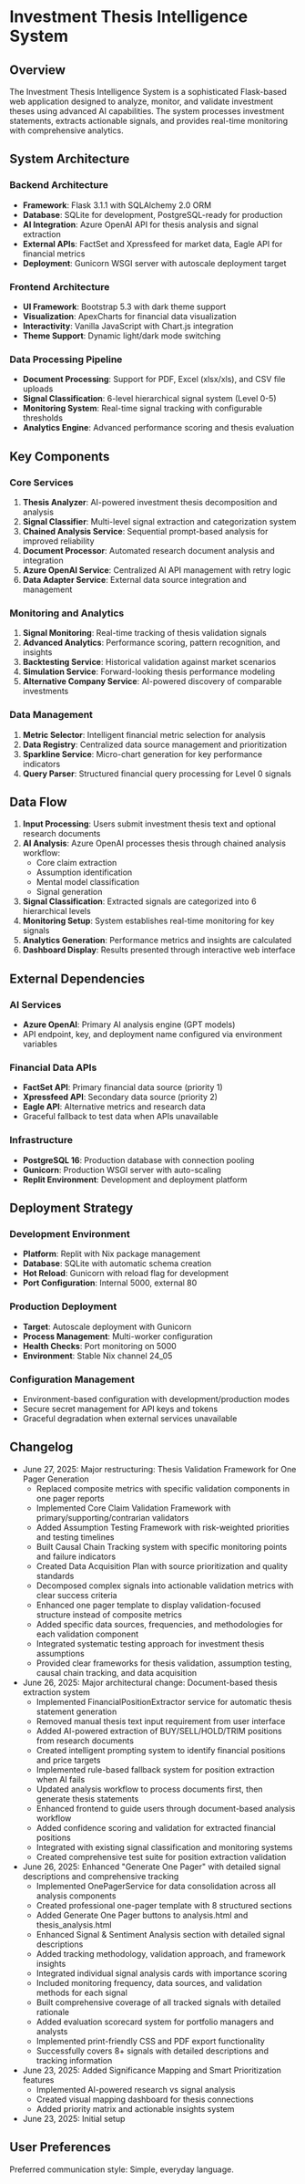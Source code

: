 # Investment Thesis Intelligence System

## Overview

The Investment Thesis Intelligence System is a sophisticated Flask-based web application designed to analyze, monitor, and validate investment theses using advanced AI capabilities. The system processes investment statements, extracts actionable signals, and provides real-time monitoring with comprehensive analytics.

## System Architecture

### Backend Architecture
- **Framework**: Flask 3.1.1 with SQLAlchemy 2.0 ORM
- **Database**: SQLite for development, PostgreSQL-ready for production
- **AI Integration**: Azure OpenAI API for thesis analysis and signal extraction
- **External APIs**: FactSet and Xpressfeed for market data, Eagle API for financial metrics
- **Deployment**: Gunicorn WSGI server with autoscale deployment target

### Frontend Architecture  
- **UI Framework**: Bootstrap 5.3 with dark theme support
- **Visualization**: ApexCharts for financial data visualization
- **Interactivity**: Vanilla JavaScript with Chart.js integration
- **Theme Support**: Dynamic light/dark mode switching

### Data Processing Pipeline
- **Document Processing**: Support for PDF, Excel (xlsx/xls), and CSV file uploads
- **Signal Classification**: 6-level hierarchical signal system (Level 0-5)
- **Monitoring System**: Real-time signal tracking with configurable thresholds
- **Analytics Engine**: Advanced performance scoring and thesis evaluation

## Key Components

### Core Services
1. **Thesis Analyzer**: AI-powered investment thesis decomposition and analysis
2. **Signal Classifier**: Multi-level signal extraction and categorization system
3. **Chained Analysis Service**: Sequential prompt-based analysis for improved reliability
4. **Document Processor**: Automated research document analysis and integration
5. **Azure OpenAI Service**: Centralized AI API management with retry logic
6. **Data Adapter Service**: External data source integration and management

### Monitoring and Analytics
1. **Signal Monitoring**: Real-time tracking of thesis validation signals
2. **Advanced Analytics**: Performance scoring, pattern recognition, and insights
3. **Backtesting Service**: Historical validation against market scenarios
4. **Simulation Service**: Forward-looking thesis performance modeling
5. **Alternative Company Service**: AI-powered discovery of comparable investments

### Data Management
1. **Metric Selector**: Intelligent financial metric selection for analysis
2. **Data Registry**: Centralized data source management and prioritization
3. **Sparkline Service**: Micro-chart generation for key performance indicators
4. **Query Parser**: Structured financial query processing for Level 0 signals

## Data Flow

1. **Input Processing**: Users submit investment thesis text and optional research documents
2. **AI Analysis**: Azure OpenAI processes thesis through chained analysis workflow:
   - Core claim extraction
   - Assumption identification
   - Mental model classification
   - Signal generation
3. **Signal Classification**: Extracted signals are categorized into 6 hierarchical levels
4. **Monitoring Setup**: System establishes real-time monitoring for key signals
5. **Analytics Generation**: Performance metrics and insights are calculated
6. **Dashboard Display**: Results presented through interactive web interface

## External Dependencies

### AI Services
- **Azure OpenAI**: Primary AI analysis engine (GPT models)
- API endpoint, key, and deployment name configured via environment variables

### Financial Data APIs
- **FactSet API**: Primary financial data source (priority 1)
- **Xpressfeed API**: Secondary data source (priority 2)  
- **Eagle API**: Alternative metrics and research data
- Graceful fallback to test data when APIs unavailable

### Infrastructure
- **PostgreSQL 16**: Production database with connection pooling
- **Gunicorn**: Production WSGI server with auto-scaling
- **Replit Environment**: Development and deployment platform

## Deployment Strategy

### Development Environment
- **Platform**: Replit with Nix package management
- **Database**: SQLite with automatic schema creation
- **Hot Reload**: Gunicorn with reload flag for development
- **Port Configuration**: Internal 5000, external 80

### Production Deployment
- **Target**: Autoscale deployment with Gunicorn
- **Process Management**: Multi-worker configuration
- **Health Checks**: Port monitoring on 5000
- **Environment**: Stable Nix channel 24_05

### Configuration Management
- Environment-based configuration with development/production modes
- Secure secret management for API keys and tokens
- Graceful degradation when external services unavailable

## Changelog
- June 27, 2025: Major restructuring: Thesis Validation Framework for One Pager Generation
  - Replaced composite metrics with specific validation components in one pager reports
  - Implemented Core Claim Validation Framework with primary/supporting/contrarian validators
  - Added Assumption Testing Framework with risk-weighted priorities and testing timelines
  - Built Causal Chain Tracking system with specific monitoring points and failure indicators
  - Created Data Acquisition Plan with source prioritization and quality standards
  - Decomposed complex signals into actionable validation metrics with clear success criteria
  - Enhanced one pager template to display validation-focused structure instead of composite metrics
  - Added specific data sources, frequencies, and methodologies for each validation component
  - Integrated systematic testing approach for investment thesis assumptions
  - Provided clear frameworks for thesis validation, assumption testing, causal chain tracking, and data acquisition
- June 26, 2025: Major architectural change: Document-based thesis extraction system
  - Implemented FinancialPositionExtractor service for automatic thesis statement generation
  - Removed manual thesis text input requirement from user interface
  - Added AI-powered extraction of BUY/SELL/HOLD/TRIM positions from research documents
  - Created intelligent prompting system to identify financial positions and price targets
  - Implemented rule-based fallback system for position extraction when AI fails
  - Updated analysis workflow to process documents first, then generate thesis statements
  - Enhanced frontend to guide users through document-based analysis workflow
  - Added confidence scoring and validation for extracted financial positions
  - Integrated with existing signal classification and monitoring systems
  - Created comprehensive test suite for position extraction validation
- June 26, 2025: Enhanced "Generate One Pager" with detailed signal descriptions and comprehensive tracking
  - Implemented OnePagerService for data consolidation across all analysis components
  - Created professional one-pager template with 8 structured sections
  - Added Generate One Pager buttons to analysis.html and thesis_analysis.html
  - Enhanced Signal & Sentiment Analysis section with detailed signal descriptions
  - Added tracking methodology, validation approach, and framework insights
  - Integrated individual signal analysis cards with importance scoring
  - Included monitoring frequency, data sources, and validation methods for each signal
  - Built comprehensive coverage of all tracked signals with detailed rationale
  - Added evaluation scorecard system for portfolio managers and analysts
  - Implemented print-friendly CSS and PDF export functionality
  - Successfully covers 8+ signals with detailed descriptions and tracking information
- June 23, 2025: Added Significance Mapping and Smart Prioritization features
  - Implemented AI-powered research vs signal analysis
  - Created visual mapping dashboard for thesis connections
  - Added priority matrix and actionable insights system
- June 23, 2025: Initial setup

## User Preferences

Preferred communication style: Simple, everyday language.